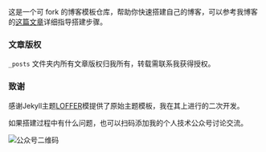 这是一个可 fork 的博客模板仓库，帮助你快速搭建自己的博客，可以参考我博客的[这篇文章](https://goldstine.github.io/create_blog_with_github_pages/)详细指导搭建步骤。

### 文章版权

`_posts` 文件夹内所有文章版权归我所有，转载需联系我获得授权。

### 致谢

感谢Jekyll主题[LOFFER](https://fromendworld.github.io/LOFFER/)模提供了原始主题模板，我在其上进行的二次开发。

如果搭建过程中有什么问题，也可以扫码添加我的个人技术公众号讨论交流。

![公众号二维码](https://cdn.jsdelivr.net/gh/goldstine/goldstine.github.io/images/weixin.jpg)
